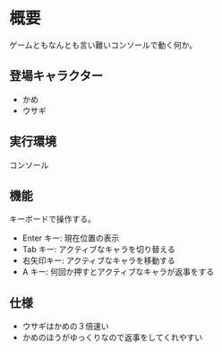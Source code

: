 # 概要

ゲームともなんとも言い難いコンソールで動く何か。

## 登場キャラクター

- かめ
- ウサギ

## 実行環境

コンソール

## 機能

キーボードで操作する。

- Enter キー: 現在位置の表示
- Tab キー: アクティブなキャラを切り替える
- 右矢印キー: アクティブなキャラを移動する
- A キー: 何回か押すとアクティブなキャラが返事をする

## 仕様

- ウサギはかめの３倍速い
- かめのほうがゆっくりなので返事をしてくれやすい
